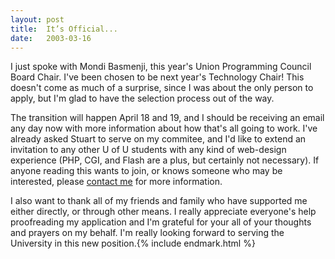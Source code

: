 ```yaml
---
layout: post
title:  It’s Official...
date:   2003-03-16
---
```


I just spoke with Mondi Basmenji, this year's Union Programming Council Board Chair. I've been chosen to be next year's Technology Chair! This doesn't come as much of a surprise, since I was about the only person to apply, but I'm glad to have the selection process out of the way.

The transition will happen April 18 and 19, and I should be receiving an email any day now with more information about how that's all going to work. I've already asked Stuart to serve on my commitee, and I'd like to extend an invitation to any other U of U students with any kind of web-design experience (PHP, CGI, and Flash are a plus, but certainly not necessary). If anyone reading this wants to join, or knows someone who may be interested, please [contact me](mailto:utech@joeyday.com) for more information.

I also want to thank all of my friends and family who have supported me either directly, or through other means. I really appreciate everyone's help proofreading my application and I'm grateful for your all of your thoughts and prayers on my behalf. I'm really looking forward to serving the University in this new position.{% include endmark.html %}